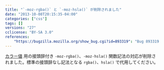 ```yaml
---
title: "`-moz-rgba()` と `-moz-hsla()` が削除されました"
date: "2013-10-08T20:15:35-04:00"
categories: ["css"]
tags: []
versions: "27"
cclicense: "BY-SA 3.0"
references:
    "https://bugzilla.mozilla.org/show_bug.cgi?id=893319": "Bug 893319 – remove -moz-rgba() and -moz-hsla()"
---
```

[カラー値](https://developer.mozilla.org/ja/docs/Web/CSS/color_value) 用の接頭辞付き `-moz-rgba()`、`-moz-hsla()` 関数記法の対応が削除されました。標準の接頭辞なし記法となる `rgba()`、`hsla()` で代用してください。
